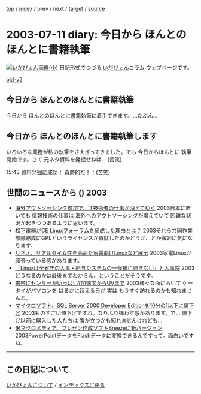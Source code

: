 [top](https://igapyon.github.io/diary/) 
 / [index](https://igapyon.github.io/diary/2003/index.html) 
 / prev 
 / next 
 / [target](https://igapyon.github.io/diary/2003/ig030711.html) 
 / [source](https://github.com/igapyon/diary/blob/gh-pages/2003/ig030711.html.src.md) 

2003-07-11 diary: 今日から ほんとのほんとに書籍執筆
=====================================================================================================
[![いがぴょん画像(小)](https://igapyon.github.io/diary/images/iga200306s.jpg "いがぴょん")](https://igapyon.github.io/diary/memo/memoigapyon.html) 日記形式でつづる [いがぴょん](https://igapyon.github.io/diary/memo/memoigapyon.html)コラム ウェブページです。

[old-v2](ig030711-orig.html)

## 今日から ほんとのほんとに書籍執筆

今日から ほんとのほんとに書籍執筆に着手できます。…たぶん…


## 今日から ほんとのほんとに書籍執筆します

いろいろな業務が私の執筆をさえぎってきました。でも 今日からほんとに 執筆開始です。さて 元ネタ資料を発掘せねば… (苦笑)

15:43 資料発掘に成功！ 奇跡的だ！！(苦笑)

## 世間のニュースから () 2003

* [海外アウトソーシング増加で、IT技術者の仕事が消えてゆく](http://japan.cnet.com/news/ebiz/story/0,2000047658,20059857,00.htm)  2003日本に置いても 情報技術の仕事は 海外へのアウトソーシングが増えていて 困難な状況が起きつつあるように思います。
* [松下電器がCE Linuxフォーラムを結成した理由とは？](http://japan.cnet.com/news/tech/story/0,2000047674,20059854,00.htm)  2003それら共同作業部隊結成にGPLというライセンスが貢献したのかどうか、とか微妙に気になります。
* [リネオ、リアルタイム性を高めた家電向けLinuxなど展示](http://biztech.nikkeibp.co.jp/wcs/leaf/CID/onair/biztech/elec/256530)  2003家電Linuxが頑張っている感があります。
* [「Linuxは全省庁の人事・給与システムの一候補に過ぎない」と人事院](http://itpro.nikkeibp.co.jp/free/NC/NEWS/20030710/1/index.shtml)  2003どうなるのかは最後までわからん、ということだそうです。
* [携帯にセンサーがいっぱい?加速度からUVまで](http://www.zdnet.co.jp/mobile/0307/09/n_esec.html)  2003様々な面において ケータイがパソコンを はるかに超える日が 実は もうすぐ訪れるのかも知れませんね。
* [マイクロソフト、SQL Server 2000 Developer Editionを10分の1以下に値下げ](http://internet.watch.impress.co.jp/www/article/2003/0709/sql.htm)  2003ものすごい値下げですね。なりふり構わず感があります。で… 値下げ以前に購入した人たちは 腹が立つかも知れませんけれども…
* [米マクロメディア、プレゼン作成ソフトBreezeに新バージョン](http://japan.cnet.com/news/ent/story/0,2000047623,20059864,00.htm)  2003PowerPointデータをFlashデータに変換できるんですって。面白いですね。


----------------------------------------------------------------------------------------------------

## この日記について
[いがぴょんについて](https://igapyon.github.io/diary/memo/memoigapyon.html) / [インデックスに戻る](https://igapyon.github.io/diary/idxall.html)
